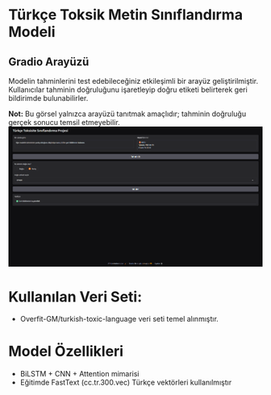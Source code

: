 # Türkçe Toksik Metin Sınıflandırma Modeli


## Gradio Arayüzü

Modelin tahminlerini test edebileceğiniz etkileşimli bir arayüz geliştirilmiştir.  
Kullanıcılar tahminin doğruluğunu işaretleyip doğru etiketi belirterek geri bildirimde bulunabilirler.

**Not:** Bu görsel yalnızca arayüzü tanıtmak amaçlıdır; tahminin doğruluğu gerçek sonucu temsil etmeyebilir.
![Gradio Arayüzü](gradio_arayuz.gif)



# Kullanılan Veri Seti:
- Overfit-GM/turkish-toxic-language veri seti temel alınmıştır.

# Model Özellikleri
- BiLSTM + CNN + Attention mimarisi
- Eğitimde FastText (cc.tr.300.vec) Türkçe vektörleri kullanılmıştır
